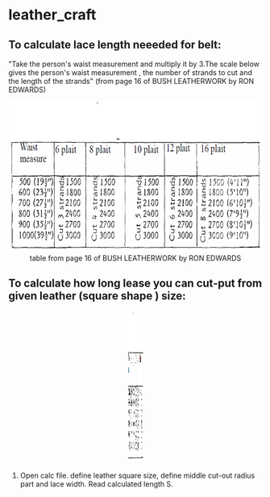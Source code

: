 # leather_craft
## To calculate lace length neeeded for belt: 
"Take the person's waist measurement and multiply it by 3.The scale below gives the person's waist measurement , the number
of strands to cut and the length of the strands" (from page 16 of BUSH LEATHERWORK by RON EDWARDS)

<p align="center"> <img src="https://github.com/2dof/leather_craft/blob/main/BUSH%20LEATHERWORK_Ron_edwards_1.png" width="700" height="300" />
<br> table from page 16 of BUSH LEATHERWORK by RON EDWARDS</p>

## To calculate how long lease you can cut-put from given leather (square shape ) size:
<p align="center"> <img src="https://github.com/2dof/leather_craft/blob/main/BUSH%20LEATHERWORK_Ron_edwards_1.png" width="30" height="300" />

1. Open calc file. define leather square size, define middle cut-out radius part and  lace width. Read calculated length S.

